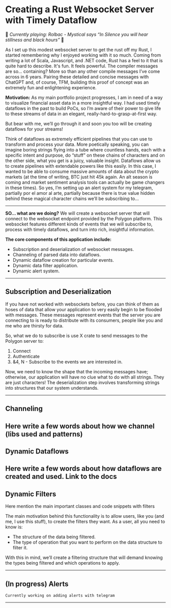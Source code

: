 # Creating a Rust Websocket Server with Timely Dataflow

🎵 *Currently playing: Rolbac - Mystical says “In Silence you will hear stillness and black hours”* 🎵

As I set up this modest websocket server to get the rust off my Rust, I started remembering why I enjoyed working with it so much. Coming from writing a lot of Scala, Javascript, and .NET code, Rust has a feel to it that is quite hard to describe. It's fun. It feels powerful. The compiler messages are so… containing? More so than any other compile messages I’ve come across in 6 years. Pairing these detailed and concise messages with ChatGPT and, of course, TFM, building this proof of concept was an extremely fun and enlightening experience.

**Motivation:** As my main portfolio project progresses, I am in need of a way to visualize financial asset data in a more insightful way. I had used timely dataflows in the past to build PoCs, so I’m aware of their power to give life to these streams of data in an elegant, really-hard-to-grasp-at-first way.

But bear with me, we’ll go through it and soon you too will be creating dataflows for your streams!

Think of dataflows as extremely efficient pipelines that you can use to transform and process your data. More poetically speaking, you can imagine boring strings flying into a tube where countless hands, each with a specific intent and purpose, do “stuff” on these chains of characters and on the other side, what you get is a juicy, valuable insight. Dataflows allow us to create pipelines with extendable powers like this easily. In this case, I wanted to be able to consume massive amounts of data about the crypto markets (at the time of writing, BTC just hit 45k again. An alt season is coming and market sentiment analysis tools can actually be game changers in these times). So yes, I’m setting up an alert system for my telegram, partially por el amor al arte, partially because there is true value hidden behind these magical character chains we’ll be subscribing to…

---

**SO… what are we doing?** We will create a websocket server that will connect to the websocket endpoint provided by the Polygon platform. This websocket features different kinds of events that we will subscribe to, process with timely dataflows, and turn into rich, insightful information.

**The core components of this application include:**
- Subscription and deserialization of websocket messages.
- Channeling of parsed data into dataflows.
- Dynamic dataflow creation for particular events.
- Dynamic data filter application.
- Dynamic alert system.

---

## Subscription and Deserialization

If you have not worked with websockets before, you can think of them as hoses of data that allow your application to very easily begin to be flooded with messages. These messages represent events that the server you are connecting to is ready to distribute with its consumers, people like you and me who are thirsty for data.

So, what we do to subscribe is use X crate to send messages to the Polygon server to:
1. Connect
2. Authenticate
3. &4, N - Subscribe to the events we are interested in.

Now, we need to know the shape that the incoming messages have; otherwise, our application will have no clue what to do with all strings. They are just characters! The deserialization step involves transforming strings into structures that our system understands.

---
## Channeling
Here write a few words about how we channel (libs used and patterns)
---
## Dynamic Dataflows
Here write a few words about how dataflows are created and used. Link to the docs
---

## Dynamic Filters

Here mention the main important classes and code snippets with filters

The main motivation behind this functionality is to allow users, like you (and me, I use this stuff), to create the filters they want. As a user, all you need to know is:
- The structure of the data being filtered.
- The type of operation that you want to perform on the data structure to filter it.

With this in mind, we’ll create a filtering structure that will demand knowing the types being filtered and which operations to apply.

--- 
## (In progress) Alerts
    Currently working on adding alerts with telegram
---